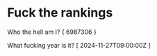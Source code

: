 # Fuck the rankings

Who the hell am I?
{ 6987306 }

What fucking year is it?
[ 2024-11-27T09:00:00Z ]
